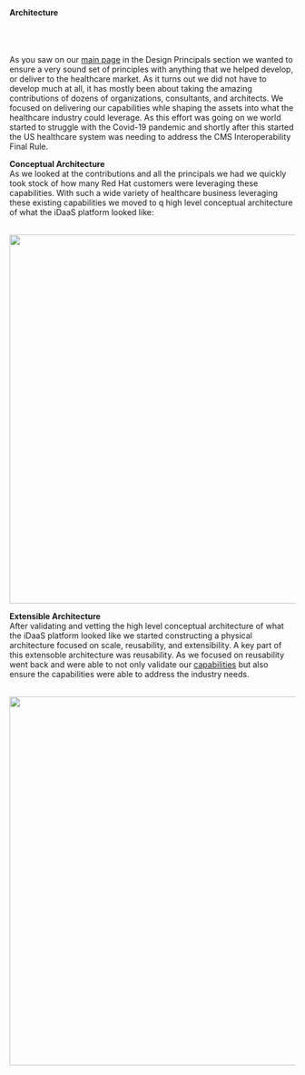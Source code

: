﻿<!DOCTYPE html>
<html lang="en" xmlns="http://www.w3.org/1999/html">
<head>
    <meta charset="UTF-8">
    <title>Connected Health / iDaaS (Intelligent Data As A Service) Architecture</title>
</head>
<body>
    
<br/>
<div class="text-center">
    <h4 class="display-6">Architecture</h4>
    <br/><br/>
    <div align="left">
        <p>
            As you saw on our <a href="~/home/Index" target="_blank">main page</a> in the Design Principals section we 
            wanted to ensure a very sound set of principles with anything that we helped develop, or deliver to the 
            healthcare market. As it turns out we did not have to develop much at all, it has mostly been about taking the amazing 
            contributions of dozens of organizations, consultants, and architects. We focused on delivering our capabilities 
            whle shaping the assets into what the healthcare industry could leverage. As this effort was going on we world 
            started to struggle with the Covid-19 pandemic and shortly after this started the US healthcare system was needing 
            to address the CMS Interoperability Final Rule.
            <br/>
        </p>
    </div>
    <div align="left">
        <p>
            <b> Conceptual Architecture </b><br/>
            As we looked at the contributions and all the principals we had we quickly took stock of how many Red Hat customers
            were leveraging these capabilities. With such a wide variety of healthcare business leveraging these existing
            capabilities we moved to q high level conceptual architecture of what the iDaaS platform looked like:
            <br/><br/>
            <div align="center">
                <img src="~/img/platform/iDaaSPlatform-iDaaSDataFlow-Detailed.png" width="850" height="650"/>
            </div>
        </p>
    </div>
     <div align="left">
         <p>
             <b> Extensible Architecture </b><br/>
             After validating and vetting the high level conceptual architecture of what the iDaaS platform looked like we 
             started constructing a physical architecture focused on scale, reusability, and extensibility. A key part of
             this extensoble architecture was reusability. As we focused on reusability went back and were able to not only
             validate our <a href="~/home/Capabilities" target="_blank">capabilities</a> but also ensure the capabilities were
             able to address the industry needs.
             <br/><br/>
             <div align="center">
                <img src="~/img/platform/iDaaS Platform - Visuals - iDaaS Data Flow and ModulesFHIR Modules.png" width="650" height="650"/>
             </div>
         </p>
        </div>
</div>
</body>
</html>